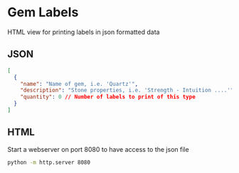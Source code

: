 # Gem Labels

HTML view for printing labels in json formatted data

## JSON

```json
[
  {
    "name": "Name of gem, i.e. 'Quartz'",
    "description": "Stone properties, i.e. 'Strength - Intuition ....'",
    "quantity": 0 // Number of labels to print of this type
  }
]
```

## HTML

Start a webserver on port 8080 to have access to the json file

```bash
python -m http.server 8080
```
